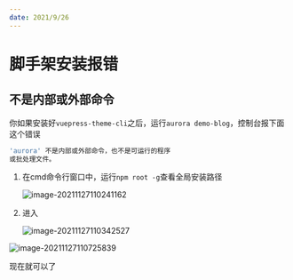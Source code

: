 ```yaml
---
date: 2021/9/26
---
```


# 脚手架安装报错

## **不是内部或外部命令**

你如果安装好`vuepress-theme-cli`之后，运行`aurora demo-blog`，控制台报下面这个错误

```sh
'aurora' 不是内部或外部命令，也不是可运行的程序
或批处理文件。
```



1. 在cmd命令行窗口中，运行`npm root -g`查看全局安装路径

   ![image-20211127110241162](https://ooszy.cco.vin/img/blog-note/image-20211127110241162.png?x-oss-process=style/pictureProcess1)

2. 进入

   ![image-20211127110342527](https://ooszy.cco.vin/img/blog-note/image-20211127110342527.png?x-oss-process=style/pictureProcess1)

![image-20211127110725839](https://ooszy.cco.vin/img/blog-note/image-20211127110725839.png?x-oss-process=style/pictureProcess1)



现在就可以了

